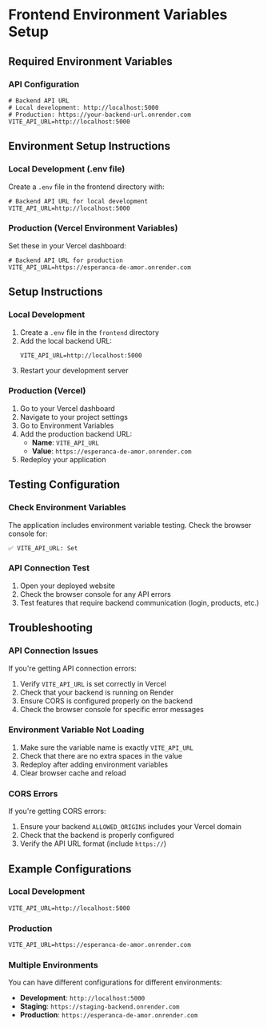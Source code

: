 # Frontend Environment Variables Setup

## Required Environment Variables

### API Configuration
```
# Backend API URL
# Local development: http://localhost:5000
# Production: https://your-backend-url.onrender.com
VITE_API_URL=http://localhost:5000
```

## Environment Setup Instructions

### Local Development (.env file)
Create a `.env` file in the frontend directory with:

```env
# Backend API URL for local development
VITE_API_URL=http://localhost:5000
```

### Production (Vercel Environment Variables)
Set these in your Vercel dashboard:

```env
# Backend API URL for production
VITE_API_URL=https://esperanca-de-amor.onrender.com
```

## Setup Instructions

### Local Development
1. Create a `.env` file in the `frontend` directory
2. Add the local backend URL:
   ```
   VITE_API_URL=http://localhost:5000
   ```
3. Restart your development server

### Production (Vercel)
1. Go to your Vercel dashboard
2. Navigate to your project settings
3. Go to Environment Variables
4. Add the production backend URL:
   - **Name**: `VITE_API_URL`
   - **Value**: `https://esperanca-de-amor.onrender.com`
5. Redeploy your application

## Testing Configuration

### Check Environment Variables
The application includes environment variable testing. Check the browser console for:
```
✅ VITE_API_URL: Set
```

### API Connection Test
1. Open your deployed website
2. Check the browser console for any API errors
3. Test features that require backend communication (login, products, etc.)

## Troubleshooting

### API Connection Issues
If you're getting API connection errors:
1. Verify `VITE_API_URL` is set correctly in Vercel
2. Check that your backend is running on Render
3. Ensure CORS is configured properly on the backend
4. Check the browser console for specific error messages

### Environment Variable Not Loading
1. Make sure the variable name is exactly `VITE_API_URL`
2. Check that there are no extra spaces in the value
3. Redeploy after adding environment variables
4. Clear browser cache and reload

### CORS Errors
If you're getting CORS errors:
1. Ensure your backend `ALLOWED_ORIGINS` includes your Vercel domain
2. Check that the backend is properly configured
3. Verify the API URL format (include `https://`)

## Example Configurations

### Local Development
```env
VITE_API_URL=http://localhost:5000
```

### Production
```env
VITE_API_URL=https://esperanca-de-amor.onrender.com
```

### Multiple Environments
You can have different configurations for different environments:
- **Development**: `http://localhost:5000`
- **Staging**: `https://staging-backend.onrender.com`
- **Production**: `https://esperanca-de-amor.onrender.com` 